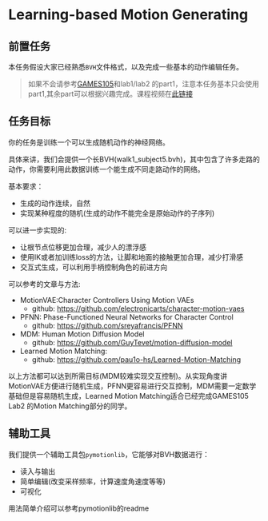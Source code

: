 # Learning-based Motion Generating

## 前置任务

本任务假设大家已经熟悉`BVH`文件格式，以及完成一些基本的动作编辑任务。
> 如果不会请参考[GAMES105](https://games-105.github.io/)和lab1/lab2 的part1，注意本任务基本只会使用part1,其余part可以根据兴趣完成。课程视频在[此链接](https://www.bilibili.com/video/BV1GG4y1p7fF)

## 任务目标

你的任务是训练一个可以生成随机动作的神经网络。

具体来讲，我们会提供一个长BVH(walk1_subject5.bvh)，其中包含了许多走路的动作，你需要利用此数据训练一个能生成不同走路动作的网络。

基本要求：
- 生成的动作连续，自然
- 实现某种程度的随机(生成的动作不能完全是原始动作的子序列)

可以进一步实现的:
- 让根节点位移更加合理，减少人的漂浮感
- 使用IK或者加训练loss的方法，让脚和地面的接触更加合理，减少打滑感
- 交互式生成，可以利用手柄控制角色的前进方向

可以参考的文章与方法:
- MotionVAE:Character Controllers Using Motion VAEs
  - github: https://github.com/electronicarts/character-motion-vaes
- PFNN: Phase-Functioned Neural Networks for Character Control
  - github: https://github.com/sreyafrancis/PFNN
- MDM: Human Motion Diffusion Model
  - github: https://github.com/GuyTevet/motion-diffusion-model
- Learned Motion Matching:
  - github: https://github.com/pau1o-hs/Learned-Motion-Matching

以上方法都可以达到所需目标(MDM较难实现交互控制)。从实现角度讲MotionVAE方便进行随机生成，PFNN更容易进行交互控制，MDM需要一定数学基础但是容易随机生成，Learned Motion Matching适合已经完成GAMES105 Lab2 的Motion Matching部分的同学。

## 辅助工具

我们提供一个辅助工具包`pymotionlib`，它能够对BVH数据进行：
- 读入与输出
- 简单编辑(改变采样频率，计算速度角速度等等)
- 可视化

用法简单介绍可以参考pymotionlib的readme



